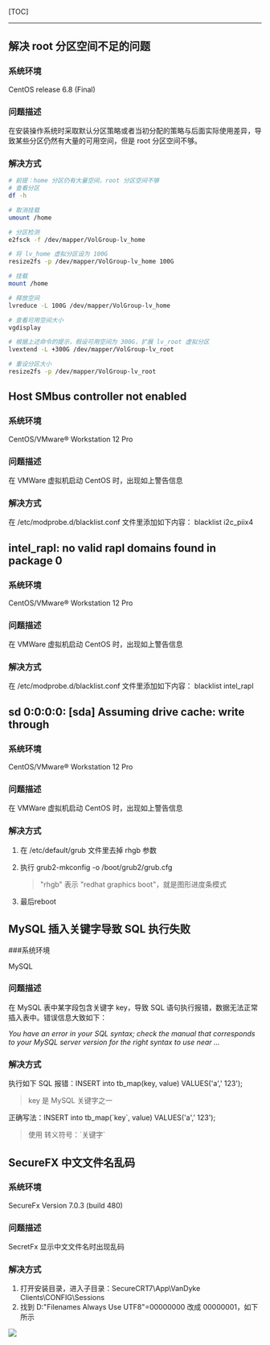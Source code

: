 [TOC]

------

## 解决 root 分区空间不足的问题

### 系统环境

CentOS release 6.8 (Final)
### 问题描述
​在安装操作系统时采取默认分区策略或者当初分配的策略与后面实际使用差异，导致某些分区仍然有大量的可用空间，但是 root 分区空间不够。

### 解决方式
```bash
# 前提：home 分区仍有大量空间，root 分区空间不够
# 查看分区
df -h

# 取消挂载
umount /home

# 分区检测
e2fsck -f /dev/mapper/VolGroup-lv_home

# 将 lv_home 虚拟分区设为 100G
resize2fs -p /dev/mapper/VolGroup-lv_home 100G

# 挂载
mount /home

# 释放空间
lvreduce -L 100G /dev/mapper/VolGroup-lv_home

# 查看可用空间大小
vgdisplay

# 根据上述命令的提示，假设可用空间为 300G，扩展 lv_root 虚拟分区
lvextend -L +300G /dev/mapper/VolGroup-lv_root

# 重设分区大小
resize2fs -p /dev/mapper/VolGroup-lv_root
```

## Host SMbus controller not enabled

### 系统环境

CentOS/VMware® Workstation 12 Pro 

### 问题描述

在 VMWare 虚拟机启动 CentOS 时，出现如上警告信息

### 解决方式

在 /etc/modprobe.d/blacklist.conf 文件里添加如下内容：
blacklist i2c_piix4

## intel_rapl: no valid rapl domains found in package 0

### 系统环境

CentOS/VMware® Workstation 12 Pro 

### 问题描述

在 VMWare 虚拟机启动 CentOS 时，出现如上警告信息

### 解决方式

在 /etc/modprobe.d/blacklist.conf 文件里添加如下内容：
blacklist intel_rapl

## sd 0:0:0:0: [sda] Assuming drive cache: write through

### 系统环境

CentOS/VMware® Workstation 12 Pro 

### 问题描述

在 VMWare 虚拟机启动 CentOS 时，出现如上警告信息

### 解决方式

1. 在 /etc/default/grub 文件里去掉 rhgb 参数

2. 执行 grub2-mkconfig -o /boot/grub2/grub.cfg

   > "rhgb" 表示 "redhat graphics boot"，就是图形进度条模式



3. 最后reboot

## MySQL 插入关键字导致 SQL 执行失败

###系统环境

MySQL

### 问题描述

在 MySQL 表中某字段包含关键字 key，导致 SQL 语句执行报错，数据无法正常插入表中。错误信息大致如下：

*You have an error in your SQL syntax; check the manual that corresponds to your MySQL server version for the right syntax to use near ...*

### 解决方式

执行如下 SQL  报错：INSERT into tb_map(key, value) VALUES('a',' 123'); 

> key 是 MySQL 关键字之一

正确写法：INSERT into tb_map(\`key\`, value) VALUES('a',' 123'); 

> 使用 转义符号：\`关键字\`

## SecureFX 中文文件名乱码

### 系统环境

SecureFx Version 7.0.3 (build 480)

### 问题描述

SecretFx 显示中文文件名时出现乱码

### 解决方式

1. 打开安装目录，进入子目录：SecureCRT7\App\VanDyke Clients\CONFIG\Sessions
2. 找到 D:"Filenames Always Use UTF8"=00000000 改成 00000001，如下所示


![](D:\blog\pic\securefx\filename.png)